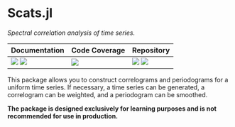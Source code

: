 # Scats.jl

*Spectral correlation analysis of time series.*

| **Documentation**                                                         | **Code Coverage**                   | **Repository**                                                |
|:------------------------------------------------------------------------- |:----------------------------------- |:------------------------------------------------------------- |
| [![][docs-stable-img]][docs-stable-url] [![][docs-dev-img]][docs-dev-url] | [![][coveralls-img]][coveralls-url] | [![][github-img]][github-url] [![][license-img]][license-url] |

[docs-stable-img]: https://img.shields.io/badge/docs-stable-blue.svg
[docs-stable-url]: https://paveloom-j.github.io/Scats.jl

[docs-dev-img]: https://img.shields.io/badge/docs-dev-blue.svg
[docs-dev-url]: https://paveloom-j.github.io/Scats.jl/dev

[coveralls-img]: https://coveralls.io/repos/github/paveloom-j/Scats.jl/badge.svg?branch=develop
[coveralls-url]: https://coveralls.io/github/paveloom-j/Scats.jl

[github-img]: https://img.shields.io/badge/GitHub-paveloom--j%2FScats.jl-5DA399.svg
[github-url]: https://github.com/paveloom-j/Scats.jl

[license-img]: https://img.shields.io/badge/license-MIT-5DA399.svg
[license-url]: https://github.com/paveloom-j/Scats.jl/blob/master/LICENSE.md

This package allows you to construct correlograms and periodograms for a uniform time series.
If necessary, a time series can be generated, a correlogram can be weighted, and a periodogram can be smoothed.

**The package is designed exclusively for learning purposes and is not recommended for use in production.**
